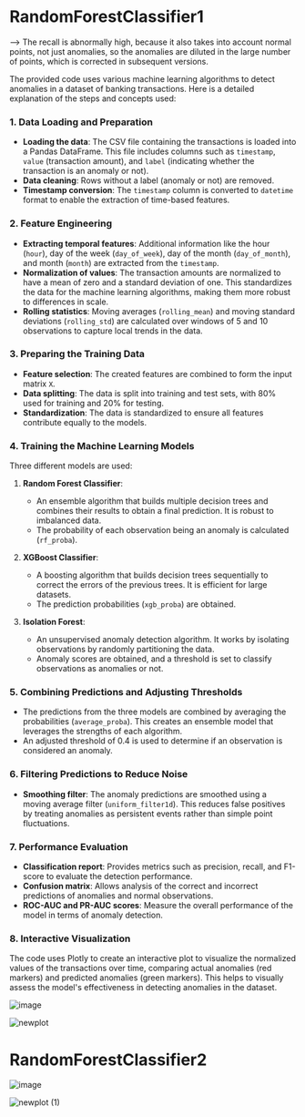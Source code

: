 
# RandomForestClassifier1

--> The recall is abnormally high, because it also takes into account normal points, not just anomalies, so the anomalies are diluted in the large number of points, which is corrected in subsequent versions.


The provided code uses various machine learning algorithms to detect anomalies in a dataset of banking transactions. Here is a detailed explanation of the steps and concepts used:

### 1. Data Loading and Preparation

- **Loading the data**: The CSV file containing the transactions is loaded into a Pandas DataFrame. This file includes columns such as `timestamp`, `value` (transaction amount), and `label` (indicating whether the transaction is an anomaly or not).
- **Data cleaning**: Rows without a label (anomaly or not) are removed.
- **Timestamp conversion**: The `timestamp` column is converted to `datetime` format to enable the extraction of time-based features.

### 2. Feature Engineering

- **Extracting temporal features**: Additional information like the hour (`hour`), day of the week (`day_of_week`), day of the month (`day_of_month`), and month (`month`) are extracted from the `timestamp`.
- **Normalization of values**: The transaction amounts are normalized to have a mean of zero and a standard deviation of one. This standardizes the data for the machine learning algorithms, making them more robust to differences in scale.
- **Rolling statistics**: Moving averages (`rolling_mean`) and moving standard deviations (`rolling_std`) are calculated over windows of 5 and 10 observations to capture local trends in the data.

### 3. Preparing the Training Data

- **Feature selection**: The created features are combined to form the input matrix `X`.
- **Data splitting**: The data is split into training and test sets, with 80% used for training and 20% for testing.
- **Standardization**: The data is standardized to ensure all features contribute equally to the models.

### 4. Training the Machine Learning Models

Three different models are used:

1. **Random Forest Classifier**:
   - An ensemble algorithm that builds multiple decision trees and combines their results to obtain a final prediction. It is robust to imbalanced data.
   - The probability of each observation being an anomaly is calculated (`rf_proba`).

2. **XGBoost Classifier**:
   - A boosting algorithm that builds decision trees sequentially to correct the errors of the previous trees. It is efficient for large datasets.
   - The prediction probabilities (`xgb_proba`) are obtained.

3. **Isolation Forest**:
   - An unsupervised anomaly detection algorithm. It works by isolating observations by randomly partitioning the data.
   - Anomaly scores are obtained, and a threshold is set to classify observations as anomalies or not.

### 5. Combining Predictions and Adjusting Thresholds

- The predictions from the three models are combined by averaging the probabilities (`average_proba`). This creates an ensemble model that leverages the strengths of each algorithm.
- An adjusted threshold of 0.4 is used to determine if an observation is considered an anomaly.

### 6. Filtering Predictions to Reduce Noise

- **Smoothing filter**: The anomaly predictions are smoothed using a moving average filter (`uniform_filter1d`). This reduces false positives by treating anomalies as persistent events rather than simple point fluctuations.

### 7. Performance Evaluation

- **Classification report**: Provides metrics such as precision, recall, and F1-score to evaluate the detection performance.
- **Confusion matrix**: Allows analysis of the correct and incorrect predictions of anomalies and normal observations.
- **ROC-AUC and PR-AUC scores**: Measure the overall performance of the model in terms of anomaly detection.

### 8. Interactive Visualization

The code uses Plotly to create an interactive plot to visualize the normalized values of the transactions over time, comparing actual anomalies (red markers) and predicted anomalies (green markers). This helps to visually assess the model's effectiveness in detecting anomalies in the dataset.


 ![image](https://github.com/user-attachments/assets/abb92fbf-91d3-4b29-9b8b-e5e9223170d7)


 ![newplot](https://github.com/user-attachments/assets/b9a87cd2-2ed9-4dfc-927f-e476b45747ed)



# RandomForestClassifier2


![image](https://github.com/user-attachments/assets/10132731-c2df-4cf6-97eb-75320d0116c2)

![newplot (1)](https://github.com/user-attachments/assets/7fc0bf06-37ad-440a-a8a7-f849e36a53dd)
